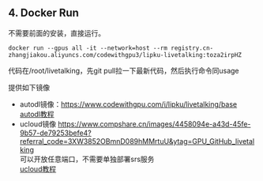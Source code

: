 ## 4. Docker Run  
不需要前面的安装，直接运行。
```
docker run --gpus all -it --network=host --rm registry.cn-zhangjiakou.aliyuncs.com/codewithgpu3/lipku-livetalking:toza2irpHZ
```
代码在/root/livetalking，先git pull拉一下最新代码，然后执行命令同usage

提供如下镜像
- autodl镜像：<https://www.codewithgpu.com/i/lipku/livetalking/base>  
[autodl教程](autodl/README.md)
- ucloud镜像 <https://www.compshare.cn/images/4458094e-a43d-45fe-9b57-de79253befe4?referral_code=3XW3852OBmnD089hMMrtuU&ytag=GPU_GitHub_livetalking>  
可以开放任意端口，不需要单独部署srs服务  
[ucloud教程](ucloud/ucloud.md) 
